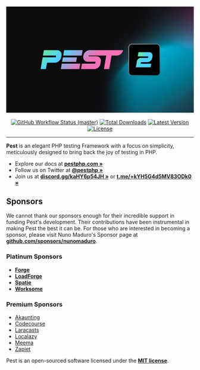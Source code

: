 <p align="center">
    <img src="https://raw.githubusercontent.com/pestphp/art/master/v2/banner.png" width="600" alt="PEST">
    <p align="center">
        <a href="https://github.com/pestphp/pest/actions"><img alt="GitHub Workflow Status (master)" src="https://img.shields.io/github/actions/workflow/status/pestphp/pest/tests.yml?branch=2.x&label=Tests%202.x"></a>
        <a href="https://packagist.org/packages/pestphp/pest"><img alt="Total Downloads" src="https://img.shields.io/packagist/dt/pestphp/pest"></a>
        <a href="https://packagist.org/packages/pestphp/pest"><img alt="Latest Version" src="https://img.shields.io/packagist/v/pestphp/pest"></a>
        <a href="https://packagist.org/packages/pestphp/pest"><img alt="License" src="https://img.shields.io/packagist/l/pestphp/pest"></a>
    </p>
</p>

------
**Pest** is an elegant PHP testing Framework with a focus on simplicity, meticulously designed to bring back the joy of testing in PHP.

- Explore our docs at **[pestphp.com »](https://pestphp.com)**
- Follow us on Twitter at **[@pestphp »](https://twitter.com/pestphp)**
- Join us at **[discord.gg/kaHY6p54JH »](https://discord.gg/kaHY6p54JH)** or **[t.me/+kYH5G4d5MV83ODk0 »](https://t.me/+kYH5G4d5MV83ODk0)**

## Sponsors

We cannot thank our sponsors enough for their incredible support in funding Pest's development. Their contributions have been instrumental in making Pest the best it can be. For those who are interested in becoming a sponsor, please visit Nuno Maduro's Sponsor page at **[github.com/sponsors/nunomaduro](https://github.com/sponsors/nunomaduro)**.

### Platinum Sponsors

- **[Forge](https://forge.laravel.com)**
- **[LoadForge](https://loadforge.com)**
- **[Spatie](https://spatie.be)**
- **[Worksome](https://www.worksome.com/)**

### Premium Sponsors

- [Akaunting](https://akaunting.com)
- [Codecourse](https://codecourse.com/)
- [Laracasts](https://laracasts.com/)
- [Localazy](https://localazy.com)
- [Meema](https://meema.io)
- [Zapiet](https://www.zapiet.com)

Pest is an open-sourced software licensed under the **[MIT license](https://opensource.org/licenses/MIT)**.
